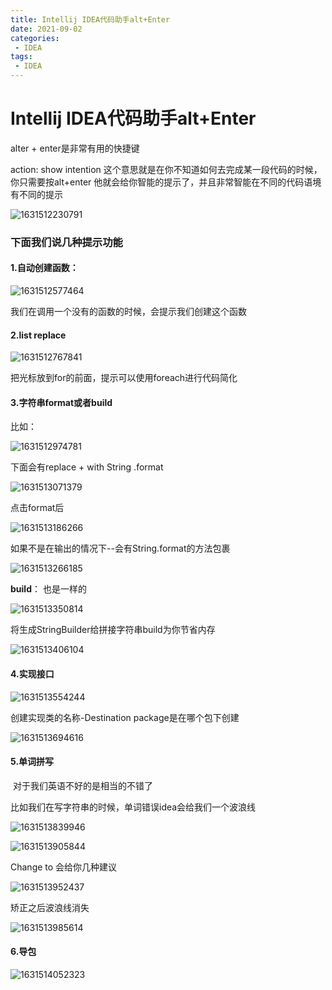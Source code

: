 ```yaml
---
title: Intellij IDEA代码助手alt+Enter
date: 2021-09-02 
categories:
 - IDEA
tags:
 - IDEA
---
```


# Intellij IDEA代码助手alt+Enter



alter + enter是非常有用的快捷键



action:  show intention 这个意思就是在你不知道如何去完成某一段代码的时候，你只需要按alt+enter 他就会给你智能的提示了，并且非常智能在不同的代码语境有不同的提示

![1631512230791](../../../.vuepress/public/images/1631512230791.png)





### 下面我们说几种提示功能



#### 1.自动创建函数：

![1631512577464](../../../.vuepress/public/images/1631512577464.png)

我们在调用一个没有的函数的时候，会提示我们创建这个函数



#### 2.list replace

![1631512767841](../../../.vuepress/public/images/1631512767841.png)

把光标放到for的前面，提示可以使用foreach进行代码简化



#### 3.字符串format或者build



比如：

![1631512974781](../../../.vuepress/public/images/1631512974781.png)



下面会有replace + with String .format

![1631513071379](../../../.vuepress/public/images/1631513071379.png)



点击format后

![1631513186266](../../../.vuepress/public/images/1631513186266.png)



如果不是在输出的情况下--会有String.format的方法包裹

![1631513266185](../../../.vuepress/public/images/1631513266185.png)





**build**：  也是一样的

![1631513350814](../../../.vuepress/public/images/1631513350814.png)



将生成StringBuilder给拼接字符串build为你节省内存

![1631513406104](../../../.vuepress/public/images/1631513406104.png)





#### 4.实现接口

![1631513554244](../../../.vuepress/public/images/1631513554244.png)



创建实现类的名称-Destination package是在哪个包下创建

![1631513694616](../../../.vuepress/public/images/1631513694616.png)







#### 5.单词拼写

​	对于我们英语不好的是相当的不错了

比如我们在写字符串的时候，单词错误idea会给我们一个波浪线

![1631513839946](../../../.vuepress/public/images/1631513839946.png)



![1631513905844](../../../.vuepress/public/images/1631513905844.png)



Change to 会给你几种建议

![1631513952437](../../../.vuepress/public/images/1631513952437.png)



矫正之后波浪线消失

![1631513985614](../../../.vuepress/public/images/1631513985614.png)





#### 6.导包

![1631514052323](../../../.vuepress/public/images/1631514052323.png)





























